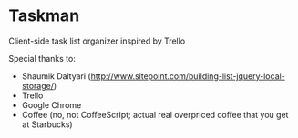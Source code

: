 Taskman
=======

Client-side task list organizer inspired by Trello

Special thanks to:
- Shaumik Daityari (http://www.sitepoint.com/building-list-jquery-local-storage/)
- Trello
- Google Chrome
- Coffee (no, not CoffeeScript; actual real overpriced coffee that you get at Starbucks)

